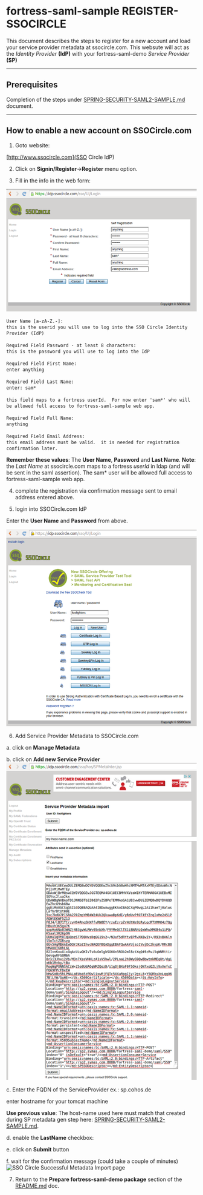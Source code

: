 # fortress-saml-sample REGISTER-SSOCIRCLE

 This document describes the steps to register for a new account and load your service provider metadata at ssocircle.com.  This websute will act as the *Identity Provider* **(IdP)** with your fortress-saml-demo *Service Provider* **(SP)**

-------------------------------------------------------------------------------
## Prerequisites
 Completion of the steps under [SPRING-SECURITY-SAML2-SAMPLE.md](SPRING-SECURITY-SAML2-SAMPLE.md) document.

-------------------------------------------------------------------------------

## How to enable a new account on SSOCircle.com

1. Goto website:

 [http://www.ssocircle.com](SSO Circle IdP)

2. Click on **Signin/Register**->**Register** menu option.

3. Fill in the info in the web form:

 ![SSO Circle Registration page](src/main/javadoc/doc-files/SSO-Circle-Registration.png "Registration Page")

 ```
 User Name [a-zA-Z.-]:
 this is the userid you will use to log into the SSO Circle Identity Provider (IdP)

 Required Field Password - at least 8 characters:
 this is the password you will use to log into the IdP

 Required Field First Name:
 enter anything

 Required Field Last Name:
 enter: sam*

 this field maps to a fortress userId.  For now enter 'sam*' who will be allowed full access to fortress-saml-sample web app.

 Required Field Full Name:
 anything

 Required Field Email Address:
 this email address must be valid.  it is needed for registration confirmation later.
 ```
 **Remember these values**: The **User Name**, **Password** and **Last Name**.
 **Note**: the *Last Name* at ssocircle.com maps to a fortress *userId* in ldap (and will be sent in the saml assertion).  The sam* user will be allowed full access to fortress-saml-sample web app.

4. complete the registration via confirmation message sent to email address entered above.

5. login into SSOCircle.com IdP

 Enter the **User Name** and **Password** from above.

 ![SSO Circle Login page](./src/main/javadoc/doc-files/SSO-Circle-Login.png "Login Page")

6. Add Service Provider Metadata to SSOCircle.com

 a. click on **Manage Metadata**

 b. click on **Add new Service Provider**
 ![SSO Circle Manage Metadata page](./src/main/javadoc/doc-files/SSO-Circle-Metadata.png "Manager Metadata")

 c. Enter the FQDN of the ServiceProvider ex.: sp.cohos.de

 enter hostname for your tomcat machine

 **Use previous value**: The host-name used here must match that created during SP metadata gen step here: [SPRING-SECURITY-SAML2-SAMPLE.md](SPRING-SECURITY-SAML2-SAMPLE.md).

 d. enable the **LastName** checkbox:

 e. click on **Submit** button

 f. wait for the confirmation message (could take a couple of minutes)
 ![SSO Circle Successful Metadata Import page](https://github.com/shawnmckinney/fortress-saml-demo/blob/master/src/main/javadoc/doc-files/SSO-Circle-Metadata-Success.png "Successful Import")

7. Return to the **Prepare fortress-saml-demo package** section of the [README.md](README.md) doc.